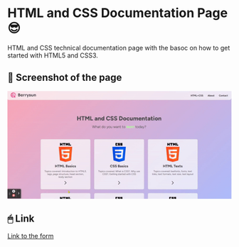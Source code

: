 # HTML and CSS Documentation Page 😎
HTML and CSS technical documentation page with the basoc on how to get started with HTML5 and CSS3.

## 🎥 Screenshot of the page
![A gif of the page](/images/fridge.gif)

## 🖱 Link
[Link to the form](https://xiacodes.github.io/HTML-CSS-Documentation/)
